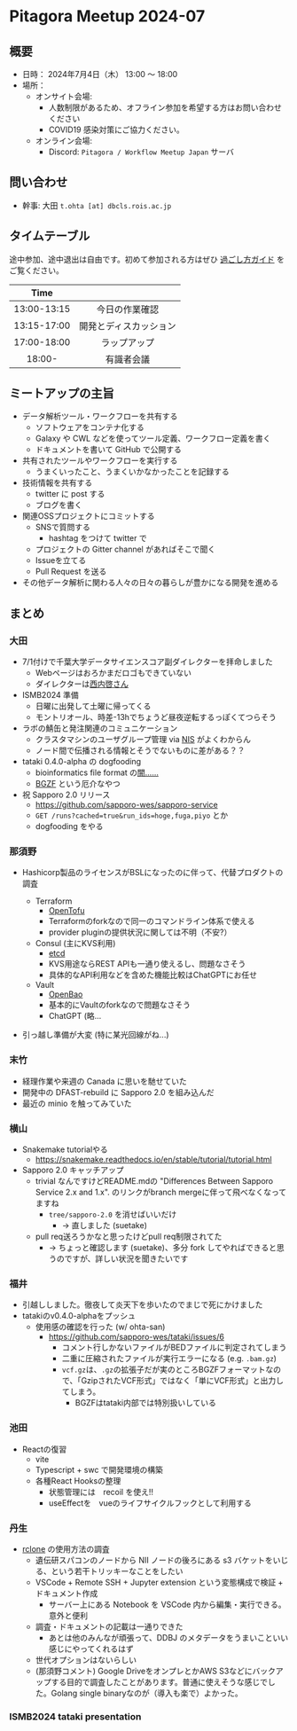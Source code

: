 # Pitagora Meetup 2024-07

## 概要

- 日時： 2024年7月4日（木） 13:00 〜 18:00
- 場所：
  - オンサイト会場:
    - 人数制限があるため、オフライン参加を希望する方はお問い合わせください
    - COVID19 感染対策にご協力ください。
  - オンライン会場:
    - Discord: `Pitagora / Workflow Meetup Japan` サーバ

## 問い合わせ

- 幹事: 大田 `t.ohta [at] dbcls.rois.ac.jp`

## タイムテーブル

途中参加、途中退出は自由です。初めて参加される方はぜひ [過ごし方ガイド](/events/meetup/whatis) をご覧ください。

|    Time     |                        |
| :---------: | :--------------------: |
| 13:00-13:15 |     今日の作業確認     |
| 13:15-17:00 | 開発とディスカッション |
| 17:00-18:00 |      ラップアップ      |
|   18:00-    |       有識者会議       |

## ミートアップの主旨

-   データ解析ツール・ワークフローを共有する
    -   ソフトウェアをコンテナ化する
    -   Galaxy や CWL などを使ってツール定義、ワークフロー定義を書く
    -   ドキュメントを書いて GitHub で公開する
-   共有されたツールやワークフローを実行する
    -   うまくいったこと、うまくいかなかったことを記録する
-   技術情報を共有する
    -   twitter に post する
    -   ブログを書く
-   関連OSSプロジェクトにコミットする
    -   SNSで質問する
        -   hashtag をつけて twitter で
    -   プロジェクトの Gitter channel があればそこで聞く
    -   Issueを立てる
    -   Pull Request を送る
-   その他データ解析に関わる人々の日々の暮らしが豊かになる開発を進める

## まとめ

### 大田

- 7/1付けで千葉大学データサイエンスコア副ダイレクターを拝命しました
    - Webページはおろかまだロゴもできていない
    - ダイレクターは[西内啓さん](https://www.diamond.co.jp/book/9784478022214.html)
- ISMB2024 準備
    - 日曜に出発して土曜に帰ってくる
    - モントリオール、時差-13hでちょうど昼夜逆転するっぽくてつらそう
- ラボの鯖缶と発注関連のコミュニケーション
    - クラスタマシンのユーザグループ管理 via [NIS](https://ja.wikipedia.org/wiki/%E3%83%8D%E3%83%83%E3%83%88%E3%83%AF%E3%83%BC%E3%82%AF%E3%83%BB%E3%82%A4%E3%83%B3%E3%83%95%E3%82%A9%E3%83%A1%E3%83%BC%E3%82%B7%E3%83%A7%E3%83%B3%E3%83%BB%E3%82%B5%E3%83%BC%E3%83%93%E3%82%B9) がよくわからん
    - ノード間で伝播される情報とそうでないものに差がある？？
- tataki 0.4.0-alpha の dogfooding
    - bioinformatics file format の[闇……](https://github.com/sapporo-wes/tataki/issues/6)
    - [BGZF](https://qiita.com/kojix2/items/d8a66703e0c63d017056) という厄介なやつ
- 祝 Sapporo 2.0 リリース
    - https://github.com/sapporo-wes/sapporo-service
    - `GET /runs?cached=true&run_ids=hoge,fuga,piyo` とか
    - dogfooding をやる


### 那須野

- Hashicorp製品のライセンスがBSLになったのに伴って、代替プロダクトの調査
    - Terraform
        - [OpenTofu](opentofu.org)
        - Terraformのforkなので同一のコマンドライン体系で使える
        - provider pluginの提供状況に関しては不明（不安?）
    - Consul (主にKVS利用)
        - [etcd](etcd.io)
        - KVS用途ならREST APIも一通り使えるし、問題なさそう
        - 具体的なAPI利用などを含めた機能比較はChatGPTにお任せ
    - Vault
        - [OpenBao](openbao.org)
        - 基本的にVaultのforkなので問題なさそう
        - ChatGPT (略…

- 引っ越し準備が大変 (特に某光回線がね...)

### 末竹

- 経理作業や来週の Canada に思いを馳せていた
- 開発中の DFAST-rebuild に Sapporo 2.0 を組み込んだ
- 最近の minio を触ってみていた

### 横山

- Snakemake tutorialやる
    - https://snakemake.readthedocs.io/en/stable/tutorial/tutorial.html
- Sapporo 2.0 キャッチアップ
    - trivial なんですけどREADME.mdの "Differences Between Sapporo Service 2.x and 1.x". のリンクがbranch mergeに伴って飛べなくなってますね
        - `tree/sapporo-2.0` を消せばいいだけ
            - -> 直しました (suetake)
    - pull req送ろうかなと思ったけどpull req制限されてた
        - -> ちょっと確認します (suetake)、多分 fork してやればできると思うのですが、詳しい状況を聞きたいです


### 福井

- 引越ししました。徹夜して炎天下を歩いたのでまじで死にかけました
- tatakiのv0.4.0-alphaをプッシュ
    - 使用感の確認を行った (w/ ohta-san)
        - https://github.com/sapporo-wes/tataki/issues/6
            - コメント行しかないファイルがBEDファイルに判定されてしまう
            - 二重に圧縮されたファイルが実行エラーになる (e.g. `.bam.gz`)
            - `vcf.gz`は、`.gz`の拡張子だが実のところBGZFフォーマットなので、「GzipされたVCF形式」ではなく「単にVCF形式」と出力してしまう。
                - BGZFはtataki内部では特別扱いしている

### 池田
- Reactの復習
    - vite
    - Typescript + swc で開発環境の構築
    - 各種React Hooksの整理
        - 状態管理には　recoil を使え!!
        - useEffectを　vueのライフサイクルフックとして利用する

### 丹生
- [rclone](https://rclone.org/) の使用方法の調査
    - 遺伝研スパコンのノードから NII ノードの後ろにある s3 バケットをいじる、という若干トリッキーなことをしたい
    - VSCode + Remote SSH + Jupyter extension という変態構成で検証 + ドキュメント作成
        - サーバー上にある Notebook を VSCode 内から編集・実行できる。意外と便利
    - 調査・ドキュメントの記載は一通りできた
        - あとは他のみんなが頑張って、DDBJ のメタデータをうまいこといい感じにやってくれるはず
    - 世代オプションはないらしい
    - (那須野コメント) Google DriveをオンプレとかAWS S3などにバックアップする目的で調査したことがあります。普通に使えそうな感じでした。Golang single binaryなのが（導入も楽で）よかった。

### ISMB2024 tataki presentation
